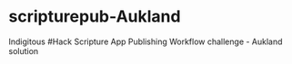 # scripturepub-Aukland
Indigitous #Hack Scripture App Publishing Workflow challenge - Aukland solution
